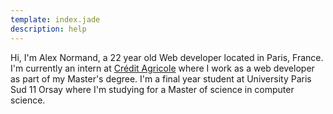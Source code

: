 ```yaml
---
template: index.jade
description: help
---
```


Hi, I'm <span itemprop="name">Alex Normand</span>, a 22 year old  <span itemprop="title">Web developer</span>
located in <span itemprop="address" itemscope itemtype="http://data-vocabulary.org/Address"><span itemprop="locality">Paris</span>, <span itemprop="region">France</span></span>.
I'm currently an intern at [Crédit Agricole](http://www.credit-agricole.com/en) where I work as a web developer as part of my Master's degree.
I'm a final year student at University Paris Sud 11 Orsay where I'm studying
for a Master of science in computer science.
